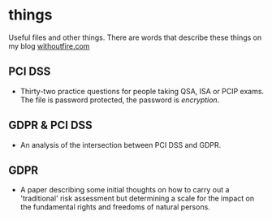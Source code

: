# things
Useful files and other things.
There are words that describe these things on my blog [withoutfire.com](http://withoutfire.com)
## PCI DSS
* Thirty-two practice questions for people taking QSA, ISA or PCIP exams. The file is password protected, the password is *encryption*.
## GDPR & PCI DSS
* An analysis of the intersection between PCI DSS and GDPR.
## GDPR
* A paper describing some initial thoughts on how to carry out a 'traditional' risk assessment but determining a scale for the impact on the fundamental rights and freedoms of natural persons.
